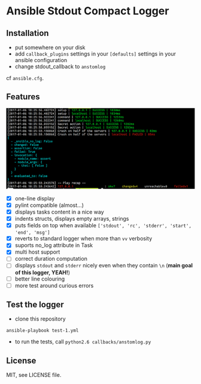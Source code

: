 # Ansible Stdout Compact Logger

## Installation

- put somewhere on your disk
- add `callback_plugins` settings in your `[defaults]` settings in your ansible configuration
- change stdout_callback to `anstomlog`

cf `ansible.cfg`.

## Features

<center>

![](shot1.png)

</center>

- [x] one-line display
- [x] pylint compatible (almost...)
- [x] displays tasks content in a nice way
- [x] indents structs, displays empty arrays, strings
- [x] puts fields on top when available `['stdout', 'rc', 'stderr', 'start', 'end', 'msg']`
- [x] reverts to standard logger when more than `vv` verbosity
- [x] suports no_log attribute in Task
- [x] multi host support
- [ ] correct duration computation
- [ ] displays `stdout` and `stderr` nicely even when they contain `\n` (**main goal of this logger, YEAH!**)
- [ ] better line colouring
- [ ] more test around curious errors

## Test the logger

- clone this repository
```
ansible-playbook test-1.yml
```
- to run the tests, call `python2.6 callbacks/anstomlog.py`

## License

MIT, see LICENSE file.